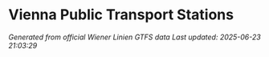 # Vienna Public Transport Stations

*Generated from official Wiener Linien GTFS data*  *Last updated: 2025-06-23 21:03:29*
